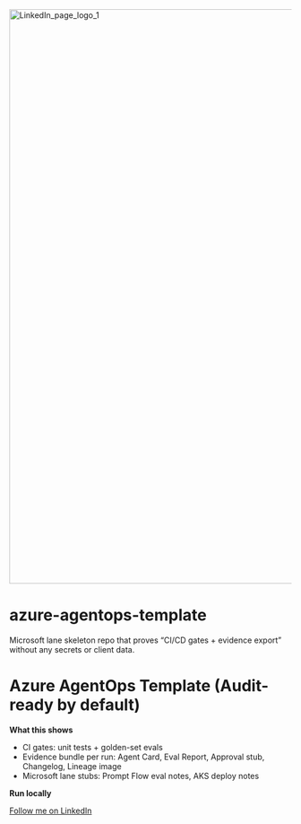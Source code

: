 <img width="1024" height="1024" alt="LinkedIn_page_logo_1" src="https://github.com/user-attachments/assets/2595de2f-3b37-4933-bf00-f5c18e51160d" />


# azure-agentops-template
Microsoft lane skeleton repo that proves “CI/CD gates + evidence export” without any secrets or client data.

# Azure AgentOps Template (Audit-ready by default)

**What this shows**
- CI gates: unit tests + golden-set evals
- Evidence bundle per run: Agent Card, Eval Report, Approval stub, Changelog, Lineage image
- Microsoft lane stubs: Prompt Flow eval notes, AKS deploy notes

**Run locally**


<a class="libutton" href="https://www.linkedin.com/comm/mynetwork/discovery-see-all?usecase=PEOPLE_FOLLOWS&followMember=ales-institoris-63721a66" target="_blank">Follow me on LinkedIn</a>

